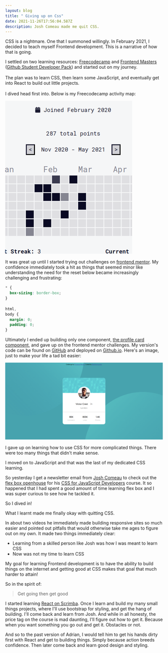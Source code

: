 ```yaml
---
layout: blog
title: " Giving up on Css"
date: 2021-11-26T17:56:04.587Z
description: Josh Comeau made me quit CSS.
---
```

CSS is a nightmare. One that I summoned willingly. In February 2021, I decided to teach myself Frontend development. This is a narrative of how that is going.

I settled on two learning resources: [Freecodecamp](https://www.freecodecamp.org/) and [Frontend Masters](https://frontendmasters.com/) ([Github Student Developer Pack](https://education.github.com/pack)) and started out on my journey. \
\
The plan was to learn CSS, then learn some JavaScript, and eventually get into React to build out little projects.\
\
I dived head first into. Below is my Freecodecamp activity map:

![Freecodecamp activity](/images/uploads/freecodecamp.png)

It was great up until I started trying out challenges on [frontend mentor](https://www.frontendmentor.io/). My confidence immediately took a hit as things that seemed minor like understanding the need for the reset below became increasingly challenging and frustrating: 

```css
* {
  box-sizing: border-box;
}

html,
body {
  margin: 0;
  padding: 0;
}
```

Ultimately I ended up building only one component, [the profile card component](https://www.frontendmentor.io/challenges/profile-card-component-cfArpWshJ), and gave up on the frontend mentor challenges. My version's code can be found on [GitHub](https://github.com/adrianmurage/profile-card-component) and deployed on [Github.io](https://adrianmurage.github.io/profile-card-component/). Here's an image, just to make your life a tad bit easier: 

![adrian murage's version of the profile card component ](/images/uploads/profile-card.png)

I gave up on learning how to use CSS for more complicated things. There were too many things that didn't make sense. 

I moved on to JavaScript and that was the last of my dedicated CSS learning.

So yesterday I get a newsletter email from [Josh Comeau](joshwcomeau.com) to check out the [flex box openhouse](https://courses.joshwcomeau.com/css-for-js/04-flexbox/01-hello-world) for his [CSS for JavaScript Developers](https://css-for-js.dev/) course. It so happened that I had spent a good amount of time learning flex box and I was super curious to see how he tackled it. 

So I dived in!

What I learnt made me finally okay with quitting CSS. 

In about two videos he immediately made building responsive sites so much easier and pointed out pitfalls that would otherwise take me ages to figure out on my own. It made two things immediately clear:

* Learning from a skilled person like Josh was how I was meant to learn CSS
* Now was not my time to learn CSS

My goal for learning Frontend development is to have the ability to build things on the internet and getting good at CSS makes that goal that much harder to attain!

So in the spirit of:

> Get going then get good

I started learning [React on Scrimba](https://scrimba.com/learn/learnreact). Once I learn and build my many small things projects, where I'll use bootstrap for styling, and get the hang of building. I'll come back and learn from Josh. And while in all honesty, the price tag on the course is mad daunting, I'll figure out how to get it. Because when you want something you go out and get it. Obstacles or not. 

And so to the past version of Adrian, I would tell him to get his hands dirty first with React and get to building things. Simply because action breeds confidence. Then later come back and learn good design and styling.